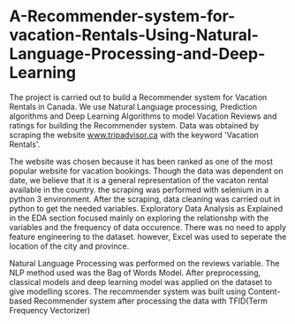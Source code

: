 # A-Recommender-system-for-vacation-Rentals-Using-Natural-Language-Processing-and-Deep-Learning
The project is carried out to build a Recommender system for Vacation Rentals in Canada. We use Natural Language processing, Prediction algorithms and Deep Learning  Algorithms to model Vacation Reviews and ratings for building the Recommender system. Data was obtained by scraping the website www.tripadvisor.ca with the keyword 'Vacation Rentals'.

The website was chosen because it has been ranked as one of the most popular website for vacation bookings. Though the data was dependent on date, we believe that it is a general representation of the vacaton rental available in the country. the scraping was performed with selenium in a python 3 environment. After the scraping, data cleaning was carried out in python to get the needed variables. 
Exploratory Data Analysis as Explained in the EDA section focused mainly on exploring the relationshp with the variables and the frequency of data occurence. There was no need to apply feature engineering to the dataset. however, Excel was used to seperate the location of the city and province.

Natural Language Processing was performed on the reviews variable. The NLP method used was the Bag of Words Model. After preprocessing, classical models and deep learning model was applied on the dataset to give modelling scores. The recommender system was built using Content-based Recommender system after processing the data with TFID(Term Frequency Vectorizer)
